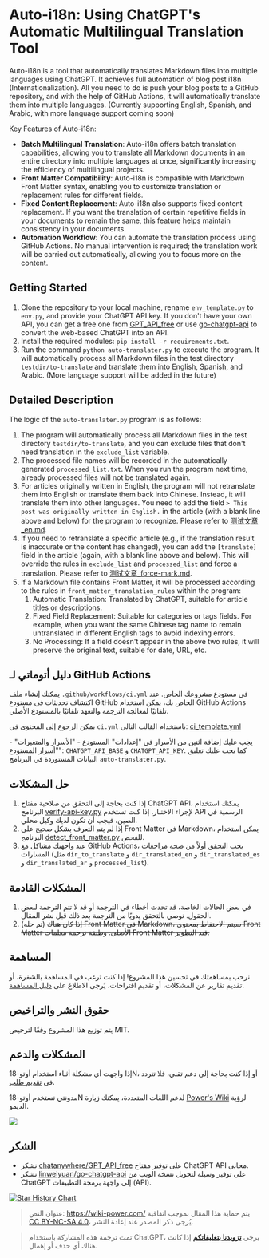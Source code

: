 # Auto-i18n: Using ChatGPT's Automatic Multilingual Translation Tool

Auto-i18n is a tool that automatically translates Markdown files into multiple languages using ChatGPT. It achieves full automation of blog post i18n (Internationalization). All you need to do is push your blog posts to a GitHub repository, and with the help of GitHub Actions, it will automatically translate them into multiple languages. (Currently supporting English, Spanish, and Arabic, with more language support coming soon)

Key Features of Auto-i18n:

- **Batch Multilingual Translation**: Auto-i18n offers batch translation capabilities, allowing you to translate all Markdown documents in an entire directory into multiple languages at once, significantly increasing the efficiency of multilingual projects.
- **Front Matter Compatibility**: Auto-i18n is compatible with Markdown Front Matter syntax, enabling you to customize translation or replacement rules for different fields.
- **Fixed Content Replacement**: Auto-i18n also supports fixed content replacement. If you want the translation of certain repetitive fields in your documents to remain the same, this feature helps maintain consistency in your documents.
- **Automation Workflow**: You can automate the translation process using GitHub Actions. No manual intervention is required; the translation work will be carried out automatically, allowing you to focus more on the content.

## Getting Started

1. Clone the repository to your local machine, rename `env_template.py` to `env.py`, and provide your ChatGPT API key. If you don't have your own API, you can get a free one from [GPT_API_free](https://github.com/chatanywhere/GPT_API_free) or use [go-chatgpt-api](https://github.com/linweiyuan/go-chatgpt-api) to convert the web-based ChatGPT into an API.
2. Install the required modules: `pip install -r requirements.txt`.
3. Run the command `python auto-translater.py` to execute the program. It will automatically process all Markdown files in the test directory `testdir/to-translate` and translate them into English, Spanish, and Arabic. (More language support will be added in the future)

## Detailed Description

The logic of the `auto-translater.py` program is as follows:

1. The program will automatically process all Markdown files in the test directory `testdir/to-translate`, and you can exclude files that don't need translation in the `exclude_list` variable.
2. The processed file names will be recorded in the automatically generated `processed_list.txt`. When you run the program next time, already processed files will not be translated again.
3. For articles originally written in English, the program will not retranslate them into English or translate them back into Chinese. Instead, it will translate them into other languages. You need to add the field `> This post was originally written in English.` in the article (with a blank line above and below) for the program to recognize. Please refer to [测试文章_en.md](testdir/to-translate/测试文章_en.md).
4. If you need to retranslate a specific article (e.g., if the translation result is inaccurate or the content has changed), you can add the `[translate]` field in the article (again, with a blank line above and below). This will override the rules in `exclude_list` and `processed_list` and force a translation. Please refer to [测试文章_force-mark.md](testdir/to-translate/测试文章_force-mark.md).
5. If a Markdown file contains Front Matter, it will be processed according to the rules in `front_matter_translation_rules` within the program:
   1. Automatic Translation: Translated by ChatGPT, suitable for article titles or descriptions.
   2. Fixed Field Replacement: Suitable for categories or tags fields. For example, when you want the same Chinese tag name to remain untranslated in different English tags to avoid indexing errors.
   3. No Processing: If a field doesn't appear in the above two rules, it will preserve the original text, suitable for date, URL, etc.

## دليل أتوماتي لـ GitHub Actions

يمكنك إنشاء ملف `.github/workflows/ci.yml` في مستودع مشروعك الخاص. عند اكتشاف تحديثات في مستودع GitHub الخاص بك، يمكن استخدام GitHub Actions تلقائيًا لمعالجة الترجمة والتعهد تلقائيًا بالمستودع الأصلي.

يمكن الرجوع إلى المحتوى في `ci.yml` باستخدام القالب التالي: [ci_template.yml](ci_template.yml)

يجب عليك إضافة اثنين من الأسرار في "إعدادات" المستودع - "الأسرار والمتغيرات" - "أسرار المستودع": `CHATGPT_API_BASE` و `CHATGPT_API_KEY`. كما يجب عليك تعليق البيانات المستوردة في البرنامج `auto-translater.py`.

## حل المشكلات

1. إذا كنت بحاجة إلى التحقق من صلاحية مفتاح ChatGPT API، يمكنك استخدام البرنامج [verify-api-key.py](Archive/verify-api-key.py) لإجراء الاختبار. إذا كنت تستخدم API الرسمية في الصين، فيجب أن تكون لديك وكيل محلي.
2. إذا لم يتم التعرف بشكل صحيح على Front Matter في Markdown، يمكن استخدام البرنامج [detect_front_matter.py](Archive/detect_front_matter.py) للفحص.
3. عند واجهتك مشاكل مع GitHub Actions، يجب التحقق أولاً من صحة مراجعات المسارات (مثل `dir_to_translate` و `dir_translated_en` و `dir_translated_es` و `dir_translated_ar` و `processed_list`).

## المشكلات القادمة

1. في بعض الحالات الخاصة، قد تحدث أخطاء في الترجمة أو قد لا تتم الترجمة لبعض الحقول. نوصي بالتحقق يدويًا من الترجمة بعد ذلك قبل نشر المقال.
2. (تم حله) ~~إذا كان هناك Front Matter في Markdown، سيتم الاحتفاظ بمحتوى Front Matter الأصلي. وظيفة ترجمة معلمات Front Matter قيد التطوير.~~

## المساهمة

نرحب بمساهمتك في تحسين هذا المشروع! إذا كنت ترغب في المساهمة بالشفرة، أو تقديم تقارير عن المشكلات، أو تقديم اقتراحات، يُرجى الاطلاع على [دليل المساهمة](CONTRIBUTING.md).

## حقوق النشر والتراخيص

يتم توزيع هذا المشروع وفقًا لترخيص MIT.

## المشكلات والدعم

إذا واجهت أي مشكلة أثناء استخدام أوتو-18N، أو إذا كنت بحاجة إلى دعم تقني، فلا تتردد في [تقديم طلب](https://github.com/linyuxuanlin/Auto-i18n/issues).

مدونتي تستخدم أوتو-18N لدعم اللغات المتعددة، يمكنك زيارة [Power's Wiki](https://wiki-power.com) لرؤية الديمو.

[![](https://wiki-media-1253965369.cos.ap-guangzhou.myqcloud.com/img/202310222223670.png)](https://wiki-power.com)

## الشكر

- نشكر [chatanywhere/GPT_API_free](https://github.com/chatanywhere/GPT_API_free) على توفير مفتاح ChatGPT API مجاني.
- نشكر [linweiyuan/go-chatgpt-api](https://github.com/linweiyuan/go-chatgpt-api) على توفير وسيلة لتحويل نسخة الويب من ChatGPT إلى واجهة برمجة التطبيقات (API).

[![Star History Chart](https://api.star-history.com/svg?repos=linyuxuanlin/Auto-i18n&type=Date)](https://star-history.com/#linyuxuanlin/Auto-i18n&Date)

> عنوان النص: <https://wiki-power.com/>
> يتم حماية هذا المقال بموجب اتفاقية [CC BY-NC-SA 4.0](https://creativecommons.org/licenses/by/4.0/deed.zh)، يُرجى ذكر المصدر عند إعادة النشر.

> تمت ترجمة هذه المشاركة باستخدام ChatGPT، يرجى [**تزويدنا بتعليقاتكم**](https://github.com/linyuxuanlin/Wiki_MkDocs/issues/new) إذا كانت هناك أي حذف أو إهمال.